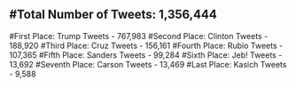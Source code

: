 #Total Number of Tweets: 1,356,444 
---
#First Place: Trump Tweets - 767,983
#Second Place: Clinton Tweets - 188,920
#Third Place: Cruz Tweets - 156,161
#Fourth Place: Rubio Tweets - 107,365
#Fifth Place: Sanders Tweets - 99,284
#Sixth Place: Jeb! Tweets - 13,692
#Seventh Place: Carson Tweets - 13,469
#Last Place: Kasich Tweets - 9,588
